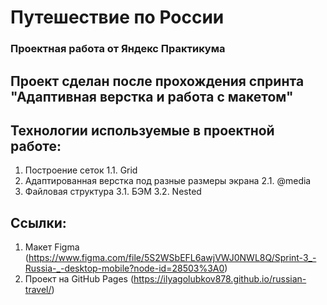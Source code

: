 # Путешествие по России

### Проектная работа от Яндекс Практикума

## Проект сделан после прохождения спринта "Адаптивная верстка и работа с макетом"

## Технологии используемые в проектной работе:
1. Построение сеток
1.1. Grid
2. Адаптированная верстка под разные размеры экрана
2.1. @media
3. Файловая структура
3.1. БЭМ
3.2. Nested

## Ссылки:
1. Макет Figma (https://www.figma.com/file/5S2WSbEFL6awjVWJ0NWL8Q/Sprint-3_-Russia-_-desktop-mobile?node-id=28503%3A0)
2. Проект на GitHub Pages (https://ilyagolubkov878.github.io/russian-travel/)